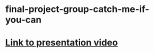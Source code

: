 # final-project-group-catch-me-if-you-can


# [Link to presentation video](https://www.youtube.com/watch?v=PODWB1iKabc)
